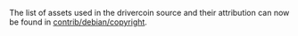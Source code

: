 The list of assets used in the drivercoin source and their attribution can now be found in [contrib/debian/copyright](../contrib/debian/copyright).
